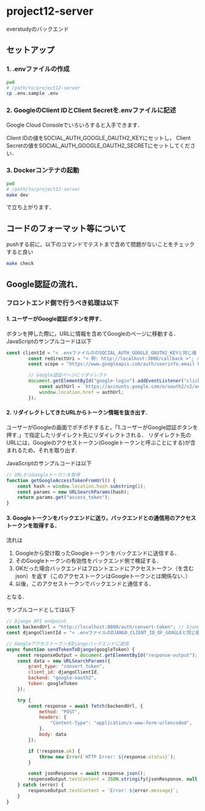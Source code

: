 # project12-server

everstudyのバックエンド

## セットアップ

### 1. .envファイルの作成

```bash
pwd
# /path/to/project12-server
cp .env.sample .env
```

### 2. GoogleのClient IDとClient Secretを.envファイルに記述

Google Cloud Consoleでいろいろすると入手できます．

Client IDの値をSOCIAL_AUTH_GOOGLE_OAUTH2_KEYにセットし，
Client Secretの値をSOCIAL_AUTH_GOOGLE_OAUTH2_SECRETにセットしてください．


### 3. Dockerコンテナの起動

```bash
pwd
# /path/to/project12-server
make dev
```

で立ち上がります．

## コードのフォーマット等について

pushする前に，以下のコマンドでテストまで含めて問題がないことをチェックすると良い

```bash
make check
```

## Google認証の流れ．

### フロントエンド側で行うべき処理は以下

#### 1. ユーザーがGoogle認証ボタンを押す．

ボタンを押した際に，URLに情報を含めてGoogleのページに移動する．
JavaScriptのサンプルコードは以下

```js
const clientId = "< .envファイルののSOCIAL_AUTH_GOOGLE_OAUTH2_KEYと同じ値 >"; // Google Cloud Consoleで取得したクライアントID
        const redirectUri = "< 例: http://localhost:3000/callback >"; // 認証後のリダイレクト先 フロント側のURL
        const scope = "https://www.googleapis.com/auth/userinfo.email https://www.googleapis.com/auth/userinfo.profile"; // 必要なスコープ

        // Google認証ページにリダイレクト
        document.getElementById("google-login").addEventListener("click", () => {
            const authUrl = `https://accounts.google.com/o/oauth2/v2/auth?response_type=token&client_id=${clientId}&redirect_uri=${encodeURIComponent(redirectUri)}&scope=${encodeURIComponent(scope)}`;
            window.location.href = authUrl;
        });
```

#### 2. リダイレクトしてきたURLからトークン情報を抜き出す.

ユーザーがGoogleの画面でポチポチすると，「1.ユーザーがGoogle認証ボタンを押す.」で指定したリダイレクト先にリダイレクトされる．
リダイレクト先のURLには，Googleのアクセストークン(Googleトークンと呼ぶことにする)が含まれるため，それを取り出す.

JavaScriptのサンプルコードは以下

```js
// URLからGoogleトークンを取得
function getGoogleAccessTokenFromUrl() {
    const hash = window.location.hash.substring(1);
    const params = new URLSearchParams(hash);
    return params.get("access_token");
}
```

#### 3. Googleトークンをバックエンドに送り，バックエンドとの通信用のアクセストークンを取得する．

流れは

1. Googleから受け取ったGoogleトークンをバックエンドに送信する．
2. そのGoogleトークンの有効性をバックエンド側で検証する．
3. OKだった場合バックエンドはフロントエンドにアクセストークン（を含むjson）を返す（このアクセストークンはGoogleトークンとは関係ない．）
4. 以後，このアクセストークンでバックエンドと通信する．

となる．

サンプルコードとしては以下

```js
// Django API endpoint
const backendUrl = "http://localhost:8000/auth/convert-token"; // Djangoのトークン変換エンドポイント
const djangoClientId = "< .envファイルのDJANGO_CLIENT_ID_OF_GOOGLEと同じ値 >"; // Django OAuth ToolkitのクライアントID

// GoogleアクセストークンをDjangoバックエンドに送信
async function sendTokenToDjango(googleToken) {
    const responseOutput = document.getElementById("response-output");
    const data = new URLSearchParams({
        grant_type: "convert_token",
        client_id: djangoClientId,
        backend: "google-oauth2",
        token: googleToken
    });

    try {
        const response = await fetch(backendUrl, {
            method: "POST",
            headers: {
                "Content-Type": "application/x-www-form-urlencoded",
            },
            body: data
        });

        if (!response.ok) {
            throw new Error(`HTTP Error: ${response.status}`);
        }

        const jsonResponse = await response.json();
        responseOutput.textContent = JSON.stringify(jsonResponse, null, 2);
    } catch (error) {
        responseOutput.textContent = `Error: ${error.message}`;
    }
}
```